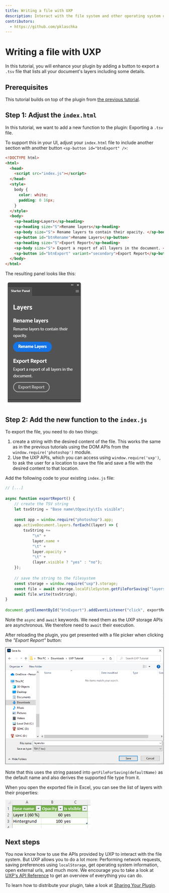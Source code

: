 ```yaml
---
title: Writing a file with UXP
description: Interact with the file system and other operating system operations using the UXP APIs in your Photoshop plugin
contributors:
  - https://github.com/pklaschka
---
```


# Writing a file with UXP

In this tutorial, you will enhance your plugin by adding a button to export a `.tsv` file that lists all your document's
layers including some details.

## Prerequisites

This tutorial builds on top of the plugin from [the previous tutorial](../editing-the-document/index.md).

## Step 1: Adjust the `index.html`

In this tutorial, we want to add a new function to the plugin: Exporting a `.tsv` file.

To support this in your UI, adjust your `index.html` file to include another section with another button `<sp-button id="btnExport" />`:

```html
<!DOCTYPE html>
<html>
  <head>
    <script src="index.js"></script>
  </head>
  <style>
    body {
      color: white;
      padding: 0 16px;
    }
  </style>
  <body>
    <sp-heading>Layers</sp-heading>
    <sp-heading size="S">Rename layers</sp-heading>
    <sp-body size="S"> Rename layers to contain their opacity. </sp-body>
    <sp-button id="btnRename">Rename Layers</sp-button>
    <sp-heading size="S">Export Report</sp-heading>
    <sp-body size="S"> Export a report of all layers in the document. </sp-body>
    <sp-button id="btnExport" variant="secondary">Export Report</sp-button>
  </body>
</html>
```

The resulting panel looks like this:

![Photoshop panel with two buttons: "Rename Layers" and "Export Report"](panel.png)

## Step 2: Add the new function to the `index.js`

To export the file, you need to do two things:

1. create a string with the desired content of the file. This works the same as in the previous tutorials using the DOM APIs from the `window.require('photoshop')` module.
2. Use the UXP APIs, which you can access using `window.require('uxp')`, to ask the user for a location to save the file and save a file with the desired content to that location.

Add the following code to your existing `index.js` file:

```js
// [...]

async function exportReport() {
    // create the TSV string
    let tsvString = "Base name\tOpacity\tIs visible";

    const app = window.require("photoshop").app;
    app.activeDocument.layers.forEach((layer) => {
        tsvString +=
            "\n" +
            layer.name +
            "\t" +
            layer.opacity +
            "\t" +
            (layer.visible ? "yes" : "no");
    });

    // save the string to the filesystem
    const storage = window.require("uxp").storage;
    const file = await storage.localFileSystem.getFileForSaving("layers.tsv");
    await file.write(tsvString);
}

document.getElementById("btnExport").addEventListener("click", exportReport);
```

Note the `async` and `await` keywords. We need them as the UXP storage APIs are asynchronous. We therefore need
to `await` their execution.

After reloading the plugin, you get presented with a file picker when clicking the _"Export Report"_ button:

![A native Windows 10 file saving dialog with a file type "TSV" and a pre-selected name "layers.tsv"](save-file-dialog.png)

Note that this uses the string passed into `getFileForSaving(defaultName)` as the default name and also derives the supported file type from it.

When you open the exported file in Excel, you can see the list of layers with their properties:

![Excel table with the columns "Base name", "Opacity", and "Is visible" and the layers as rows](excel-tsv-preview.png)

## Next steps

You now know how to use the APIs provided by UXP to interact with the file system. But UXP allows you to do a lot more: Performing network requests, saving preferences using `localStorage`, get operating system information, open external urls, and much more. We encourage you to take a look at [UXP's API Reference](/src/pages/uxp/reference-js/index.md) to get an overview of everything you can do.

To learn how to distribute your plugin, take a look at [Sharing Your Plugin](/src/pages/guides/distribution/index.md).
